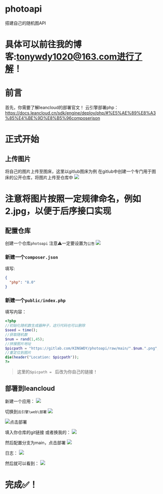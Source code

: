 # photoapi
搭建自己的随机图API

# 具体可以前往我的博客:tonywdy1020@163.com进行了解！

# 前言
首先，你需要了解leancloud的部署官文！
云引擎部署php：https://docs.leancloud.cn/sdk/engine/deploy/php/#%E5%AE%89%E8%A3%85%E4%BE%9D%E8%B5%96composerjson

# 正式开始

## 上传图片
将自己的图片上传至图床，这里以gitlub图床为例
在gitlub中创建一个专门用于图床的公开仓库，将图片上传至仓库中
![](https://gitlab.com/KINGWDY/photoapi/-/raw/main/20220718184252.png)

# 注意将图片按照一定规律命名，例如 2.jpg，以便于后序接口实现

## 配置仓库
创建一个仓库```photoapi```
注意⚠️一定要设置为```公告```
![](https://gitlab.com/KINGWDY/photoapi/-/raw/main/20220718184420.png)

### 新建一个```composer.json```
填写:
```json
{
  "php": "8.0"
}
```

### 新建一个```public/index.php```
填写内容：
```php
<?php
//初始化随机数生成器种子，这行代码也可以删除
$seed = time();
//获取随机数
$num = rand(1,45);
//拼接图片地址
$picpath = "https://gitlab.com/KINGWDY/photoapi/raw/main/".$num.".png";
//重定位到图片
die(header("Location: $picpath"));
?>
```
> 这里的```$picpath = ``` 后改为你自己的链接！

## 部署到leancloud
新建一个应用：
![](https://gitlab.com/KINGWDY/photoapi/-/raw/main/20220718184749.png) 

切换到```云引擎\web\部署```
![](https://gitlab.com/KINGWDY/photoapi/-/raw/main/20220718184830.png)

![点击部署](https://gitlab.com/KINGWDY/photoapi/-/raw/main/20220718184923.png)

填入你仓库的git链接
或者换我的：
![](https://gitlab.com/KINGWDY/photoapi/-/raw/main/20220718185008.png)

然后配置分支为main，点击部署
![](https://gitlab.com/KINGWDY/photoapi/-/raw/main/20220718185057.png)

日志：
![](https://gitlab.com/KINGWDY/photoapi/-/raw/main/20220718185147.png)

然后就可以看到：
![](https://gitlab.com/KINGWDY/photoapi/-/raw/main/20220718185250.png)

# 完成✅！
